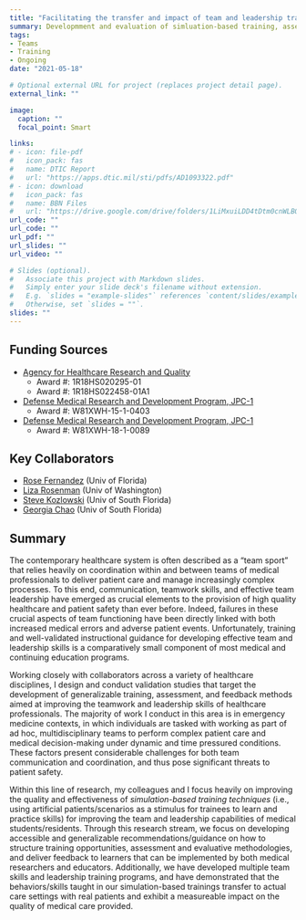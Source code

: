 ```yaml
---
title: "Facilitating the transfer and impact of team and leadership training on patient outcomes"
summary: Developmment and evaluation of simluation-based training, assessment, and feedback for improving healthcare
tags:
- Teams
- Training
- Ongoing
date: "2021-05-18"

# Optional external URL for project (replaces project detail page).
external_link: ""

image:
  caption: ""
  focal_point: Smart

links:
# - icon: file-pdf
#   icon_pack: fas
#   name: DTIC Report
#   url: "https://apps.dtic.mil/sti/pdfs/AD1093322.pdf"
# - icon: download
#   icon_pack: fas
#   name: BBN Files
#   url: "https://drive.google.com/drive/folders/1LiMxuiLDD4tDtm0cnWLBQ_617Mgq_Bg2"
url_code: ""
url_code: ""
url_pdf: ""
url_slides: ""
url_video: ""

# Slides (optional).
#   Associate this project with Markdown slides.
#   Simply enter your slide deck's filename without extension.
#   E.g. `slides = "example-slides"` references `content/slides/example-slides.md`.
#   Otherwise, set `slides = ""`.
slides: ""
---
```

## Funding Sources
- [Agency for Healthcare Research and Quality](https://www.ahrq.gov/)
  - Award #: 1R18HS020295-01
  - Award #: 1R18HS022458-01A1
- [Defense Medical Research and Development Program, JPC-1](https://cdmrp.army.mil/dmrdp/default)
  - Award #: W81XWH-15-1-0403
- [Defense Medical Research and Development Program, JPC-1](https://cdmrp.army.mil/dmrdp/default)
  - Award #: W81XWH-18-1-0089

## Key Collaborators
- [Rose Fernandez](/authors/rosefernandez/) (Univ of Florida)
- [Liza Rosenman](/authors/lizarosenman/) (Univ of Washington)
- [Steve Kozlowski](/authors/stevekozlowski/) (Univ of South Florida)
- [Georgia Chao](/authors/georgiachao/) (Univ of South Florida)


## Summary
The contemporary healthcare system is often described as a “team sport” that relies heavily on coordination within and between teams of medical professionals to deliver patient care and manage increasingly complex processes. To this end, communication, teamwork skills, and effective team leadership have emerged as crucial elements to the provision of high quality healthcare and patient safety than ever before. Indeed, failures in these crucial aspects of team functioning have been directly linked with both increased medical errors and adverse patient events. Unfortunately, training and well-validated instructional guidance for developing effective team and leadership skills is a comparatively small component of most medical and continuing education programs.

Working closely with collaborators across a variety of healthcare disciplines, I design and conduct validation studies that target the development of generalizable training, assessment, and feedback methods aimed at improving the teamwork and leadership skills of healthcare professionals. The majority of work I conduct in this area is in emergency medicine contexts, in which individuals are tasked with working as part of ad hoc, multidisciplinary teams to perform complex patient care and medical decision-making under dynamic and time pressured conditions. These factors present considerable challenges for both team communication and coordination, and thus pose significant threats to patient safety.

Within this line of research, my colleagues and I focus heavily on improving the quality and effectiveness of *simulation-based training techniques* (i.e., using artificial patients/scenarios as a stimulus for trainees to learn and practice skills) for improving the team and leadership capabilities of medical students/residents. Through this research stream, we focus on developing accessible and generalizable recommendations/guidance on how to structure training opportunities, assessment and evaluative methodologies, and deliver feedback to learners that can be implemented by both medical researchers and educators. Additionally, we have developed multiple team skills and leadership training programs, and have demonstrated that the behaviors/skills taught in our simulation-based trainings transfer to actual care settings with real patients and exhibit a measureable impact on the quality of medical care provided.